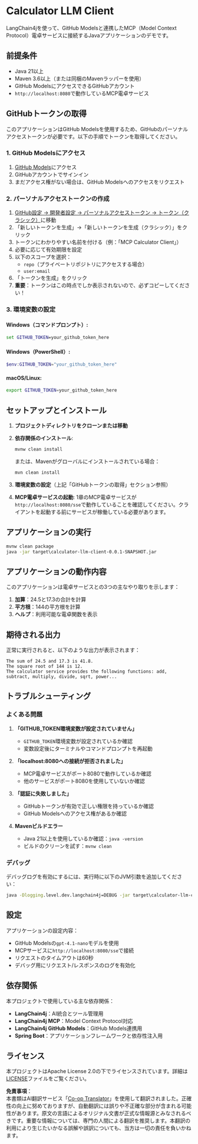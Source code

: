 <!--
CO_OP_TRANSLATOR_METADATA:
{
  "original_hash": "ac2459c0d5cc823922e3d9240a95028c",
  "translation_date": "2025-07-13T19:07:28+00:00",
  "source_file": "03-GettingStarted/03-llm-client/solution/java/README.md",
  "language_code": "ja"
}
-->
# Calculator LLM Client

LangChain4jを使って、GitHub Modelsと連携したMCP（Model Context Protocol）電卓サービスに接続するJavaアプリケーションのデモです。

## 前提条件

- Java 21以上
- Maven 3.6以上（または同梱のMavenラッパーを使用）
- GitHub ModelsにアクセスできるGitHubアカウント
- `http://localhost:8080`で動作しているMCP電卓サービス

## GitHubトークンの取得

このアプリケーションはGitHub Modelsを使用するため、GitHubのパーソナルアクセストークンが必要です。以下の手順でトークンを取得してください。

### 1. GitHub Modelsにアクセス
1. [GitHub Models](https://github.com/marketplace/models)にアクセス
2. GitHubアカウントでサインイン
3. まだアクセス権がない場合は、GitHub Modelsへのアクセスをリクエスト

### 2. パーソナルアクセストークンの作成
1. [GitHub設定 → 開発者設定 → パーソナルアクセストークン → トークン（クラシック）](https://github.com/settings/tokens)に移動
2. 「新しいトークンを生成」→「新しいトークンを生成（クラシック）」をクリック
3. トークンにわかりやすい名前を付ける（例：「MCP Calculator Client」）
4. 必要に応じて有効期限を設定
5. 以下のスコープを選択：
   - `repo`（プライベートリポジトリにアクセスする場合）
   - `user:email`
6. 「トークンを生成」をクリック
7. **重要**：トークンはこの時点でしか表示されないので、必ずコピーしてください！

### 3. 環境変数の設定

#### Windows（コマンドプロンプト）:
```cmd
set GITHUB_TOKEN=your_github_token_here
```

#### Windows（PowerShell）:
```powershell
$env:GITHUB_TOKEN="your_github_token_here"
```

#### macOS/Linux:
```bash
export GITHUB_TOKEN=your_github_token_here
```

## セットアップとインストール

1. **プロジェクトディレクトリをクローンまたは移動**

2. **依存関係のインストール**:
   ```cmd
   mvnw clean install
   ```
   または、Mavenがグローバルにインストールされている場合：
   ```cmd
   mvn clean install
   ```

3. **環境変数の設定**（上記「GitHubトークンの取得」セクション参照）

4. **MCP電卓サービスの起動**:
   1章のMCP電卓サービスが`http://localhost:8080/sse`で動作していることを確認してください。クライアントを起動する前にサービスが稼働している必要があります。

## アプリケーションの実行

```cmd
mvnw clean package
java -jar target\calculator-llm-client-0.0.1-SNAPSHOT.jar
```

## アプリケーションの動作内容

このアプリケーションは電卓サービスとの3つの主なやり取りを示します：

1. **加算**：24.5と17.3の合計を計算
2. **平方根**：144の平方根を計算
3. **ヘルプ**：利用可能な電卓関数を表示

## 期待される出力

正常に実行されると、以下のような出力が表示されます：

```
The sum of 24.5 and 17.3 is 41.8.
The square root of 144 is 12.
The calculator service provides the following functions: add, subtract, multiply, divide, sqrt, power...
```

## トラブルシューティング

### よくある問題

1. **「GITHUB_TOKEN環境変数が設定されていません」**
   - `GITHUB_TOKEN`環境変数が設定されているか確認
   - 変数設定後にターミナルやコマンドプロンプトを再起動

2. **「localhost:8080への接続が拒否されました」**
   - MCP電卓サービスがポート8080で動作しているか確認
   - 他のサービスがポート8080を使用していないか確認

3. **「認証に失敗しました」**
   - GitHubトークンが有効で正しい権限を持っているか確認
   - GitHub Modelsへのアクセス権があるか確認

4. **Mavenビルドエラー**
   - Java 21以上を使用しているか確認：`java -version`
   - ビルドのクリーンを試す：`mvnw clean`

### デバッグ

デバッグログを有効にするには、実行時に以下のJVM引数を追加してください：
```cmd
java -Dlogging.level.dev.langchain4j=DEBUG -jar target\calculator-llm-client-0.0.1-SNAPSHOT.jar
```

## 設定

アプリケーションの設定内容：
- GitHub Modelsの`gpt-4.1-nano`モデルを使用
- MCPサービスに`http://localhost:8080/sse`で接続
- リクエストのタイムアウトは60秒
- デバッグ用にリクエスト/レスポンスのログを有効化

## 依存関係

本プロジェクトで使用している主な依存関係：
- **LangChain4j**：AI統合とツール管理用
- **LangChain4j MCP**：Model Context Protocol対応
- **LangChain4j GitHub Models**：GitHub Models連携用
- **Spring Boot**：アプリケーションフレームワークと依存性注入用

## ライセンス

本プロジェクトはApache License 2.0の下でライセンスされています。詳細は[LICENSE](../../../../../../03-GettingStarted/03-llm-client/solution/java/LICENSE)ファイルをご覧ください。

**免責事項**：  
本書類はAI翻訳サービス「[Co-op Translator](https://github.com/Azure/co-op-translator)」を使用して翻訳されました。正確性の向上に努めておりますが、自動翻訳には誤りや不正確な部分が含まれる可能性があります。原文の言語によるオリジナル文書が正式な情報源とみなされるべきです。重要な情報については、専門の人間による翻訳を推奨します。本翻訳の利用により生じたいかなる誤解や誤訳についても、当方は一切の責任を負いかねます。